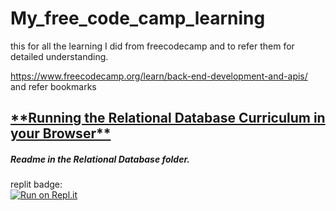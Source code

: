 # My_free_code_camp_learning
this for all the learning I did from freecodecamp and to refer them for detailed understanding.



https://www.freecodecamp.org/learn/back-end-development-and-apis/
and refer bookmarks

<h2><a href="https://forum.freecodecamp.org/t/running-the-relational-database-curriculum-in-your-browser/500231">
**Running the Relational Database Curriculum in your Browser**
</a></h2>
<h5>Readme in the Relational Database folder.</h5>

replit badge:
<br>
[![Run on Repl.it](https://replit.com/badge/github/pranjal779/undefined)](https://replit.com/new/github/pranjal779/undefined)
